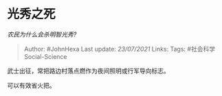 # 光秀之死
*农民为什么会杀明智光秀?*

> Author: #JohnHexa
Last update: *23/07/2021* 
Links:
Tags: #社会科学Social-Science 

 
武士出征，常把路边村落点燃作为夜间照明或行军导向标志。

可以有效省火把。



